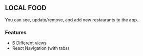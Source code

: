 ## LOCAL FOOD

You can see, update/remove, and add new restaurants to the app.


### Features

- 6 Different views
- React Navigation (with tabs)
<!-- - Login with firebase
- Forms with Formik and Yup
- Geolocalization (and Maps)
- Using React Native Elements -->